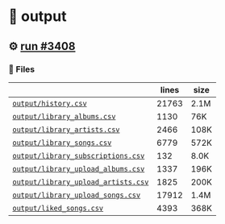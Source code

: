 # 📝  output 

## ⚙️ [run #3408](https://github.com/jwenerd/ytm-dl/actions/runs/13200216994)

### 📁 Files

|                                                                         |lines|size|
|-------------------------------------------------------------------------|-----|----|
|[`output/history.csv` ](output/history.csv)                              |21763|2.1M|
|[`output/library_albums.csv` ](output/library_albums.csv)                |1130 |76K |
|[`output/library_artists.csv` ](output/library_artists.csv)              |2466 |108K|
|[`output/library_songs.csv` ](output/library_songs.csv)                  |6779 |572K|
|[`output/library_subscriptions.csv` ](output/library_subscriptions.csv)  |132  |8.0K|
|[`output/library_upload_albums.csv` ](output/library_upload_albums.csv)  |1337 |196K|
|[`output/library_upload_artists.csv` ](output/library_upload_artists.csv)|1825 |200K|
|[`output/library_upload_songs.csv` ](output/library_upload_songs.csv)    |17912|1.4M|
|[`output/liked_songs.csv` ](output/liked_songs.csv)                      |4393 |368K|